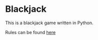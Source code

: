 # Blackjack
This is a blackjack game written in Python.

Rules can be found [here](https://www.blackjackapprenticeship.com/how-to-play-blackjack/)
